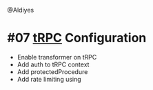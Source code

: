 @Aldiyes

# #07 [tRPC](https://trpc.io/docs/client/react/server-components) Configuration

- Enable transformer on tRPC
- Add auth to tRPC context
- Add protectedProcedure
- Add rate limiting using 
